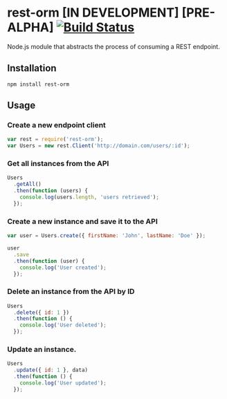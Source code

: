 # rest-orm [IN DEVELOPMENT] [PRE-ALPHA] [![Build Status](https://travis-ci.org/ngonzalvez/rest-orm.svg?branch=master)](https://travis-ci.org/ngonzalvez/rest-orm)

Node.js module that abstracts the process of consuming a REST endpoint.


## Installation

    npm install rest-orm


## Usage

### Create a new endpoint client

~~~js
var rest = require('rest-orm');
var Users = new rest.Client('http://domain.com/users/:id');
~~~


### Get all instances from the API

~~~js
Users
  .getAll()
  .then(function (users) {
    console.log(users.length, 'users retrieved');
  });
~~~


### Create a new instance and save it to the API

~~~js
var user = Users.create({ firstName: 'John', lastName: 'Doe' });

user
  .save
  .then(function (user) {
    console.log('User created');
  });
~~~


### Delete an instance from the API by ID

~~~js
Users
  .delete({ id: 1 })
  .then(function () {
    console.log('User deleted');
  });
~~~


### Update an instance.

~~~js
Users
  .update({ id: 1 }, data)
  .then(function () {
    console.log('User updated');
  });
~~~

